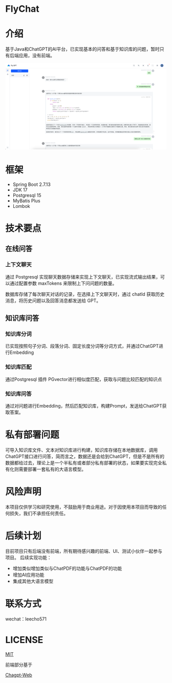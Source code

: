 # FlyChat

# 介绍

基于Java和ChatGPT的AI平台，已实现基本的问答和基于知识库的问题，暂时只有后端应用，没有前端。

![Screenshot](screenshots/img.png)
# 框架

- Spring Boot 2.7.13
- JDK 17
- Postgresql 15
- MyBatis Plus
- Lombok


# 技术要点

## 在线问答

### 上下文聊天

通过 Postgresql 实现聊天数据存储来实现上下文聊天，已实现流式输出结果，可以通过配置参数 maxTokens 来限制上下问问题的数量。

数据库存储了每次聊天对话的记录，在选择上下文聊天时，通过 chatId 获取历史消息，将历史问题以及回答消息都发送给 GPT。

## 知识库问答

### 知识库分词
已实现按照句子分词、段落分词、固定长度分词等分词方式，并通过ChatGPT进行Embedding

### 知识库匹配
通过Postgresql 插件 PGvector进行相似度匹配，获取与问题比较匹配的知识点

### 知识库问答
通过对问题进行Embedding，然后匹配知识库，构建Prompt，发送给ChatGPT获取答案。

# 私有部署问题

可导入知识库文件、文本对知识库进行构建，知识库存储在本地数据库，调用ChatGPT接口进行问答，简而言之，数据还是会给到ChatGPT，但是不是所有的数据都给过去，理论上是一个半私有或者部分私有部署的状态，如果要实现完全私有化则需要部署一套私有的大语言模型。

# 风险声明

本项目仅供学习和研究使用，不鼓励用于商业用途。对于因使用本项目而导致的任何损失，我们不承担任何责任。

# 后续计划
目前项目只有后端没有前端，所有期待感兴趣的前端、UI、测试小伙伴一起参与项目。
后续实现功能：
- 增加类似增加类似与ChatPDF的功能与ChatPDF的功能
- 增加AI应用功能
- 集成其他大语言模型

# 联系方式

wechat：leecho571

# LICENSE
[MIT](LICENSE)

前端部分基于

[Chagpt-Web](https://github.com/Chanzhaoyu/chatgpt-web)